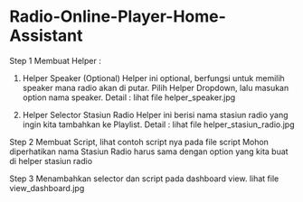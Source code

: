 # Radio-Online-Player-Home-Assistant

Step 1 
Membuat Helper :
1. Helper Speaker (Optional) 
Helper ini optional, berfungsi untuk memilih speaker mana radio akan di putar.
Pilih Helper Dropdown, lalu masukan option nama speaker.
Detail : lihat file helper_speaker.jpg

2. Helper Selector Stasiun Radio
Helper ini berisi nama stasiun radio yang ingin kita tambahkan ke Playlist.
Detail : lihat file helper_stasiun_radio.jpg

Step 2
Membuat Script, lihat contoh script nya pada file script
Mohon diperhatikan nama Stasiun Radio harus sama dengan option yang kita buat di helper stasiun radio

Step 3
Menambahkan selector dan script pada dashboard view.
lihat file view_dashboard.jpg
